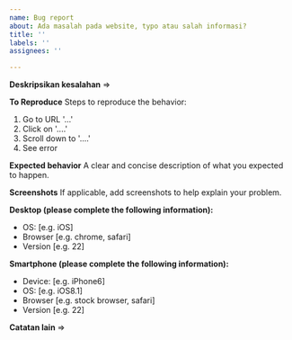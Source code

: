 ```yaml
---
name: Bug report
about: Ada masalah pada website, typo atau salah informasi?
title: ''
labels: ''
assignees: ''

---
```


**Deskripsikan kesalahan**
=> 

**To Reproduce**
Steps to reproduce the behavior:
1. Go to URL '...'
2. Click on '....'
3. Scroll down to '....'
4. See error

**Expected behavior**
A clear and concise description of what you expected to happen.

**Screenshots**
If applicable, add screenshots to help explain your problem.

**Desktop (please complete the following information):**
 - OS: [e.g. iOS]
 - Browser [e.g. chrome, safari]
 - Version [e.g. 22]

**Smartphone (please complete the following information):**
 - Device: [e.g. iPhone6]
 - OS: [e.g. iOS8.1]
 - Browser [e.g. stock browser, safari]
 - Version [e.g. 22]

**Catatan lain**
=>
